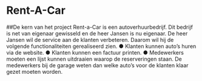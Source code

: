 # Rent-A-Car
##De kern van het project 
Rent-a-Car is een autoverhuurbedrijf. Dit bedrijf is net van eigenaar gewisseld en de heer Jansen is nu eigenaar. De heer Jansen wil de service aan de klanten verbeteren. Daarom wil hij de volgende functionaliteiten gerealiseerd zien. 
● Klanten kunnen auto’s huren via de website. 
● Klanten kunnen een factuur printen. 
● Medewerkers moeten een lijst kunnen uitdraaien waarop de reserveringen staan. De medewerkers bij de garage weten dan welke auto’s voor de klanten klaar gezet moeten worden. 
